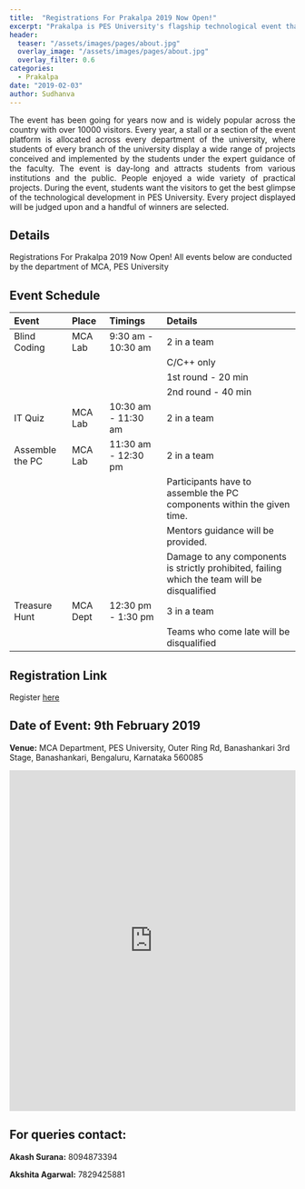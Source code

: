 ```yaml
---
title:  "Registrations For Prakalpa 2019 Now Open!"
excerpt: "Prakalpa is PES University's flagship technological event that showcases the best projects and demonstrations that PES University has to offer."
header:
  teaser: "/assets/images/pages/about.jpg"
  overlay_image: "/assets/images/pages/about.jpg"
  overlay_filter: 0.6
categories: 
  - Prakalpa
date: "2019-02-03"
author: Sudhanva
---
```


<div style="text-align:justify">
The event has been going for years now and is widely popular across the country with over 10000 visitors. Every year, a stall or a section of the event platform is allocated across every department of the university, where students of every branch of the university display a wide range of projects conceived and implemented by the students under the expert guidance of the faculty. The event is day-long and attracts students from various institutions and the public. People enjoyed a wide variety of practical projects. During the event, students want the visitors to get the best glimpse of the technological development in PES University. Every project displayed will be judged upon and a handful of winners are selected.
</div>

## Details

Registrations For Prakalpa 2019 Now Open! All events below are conducted by the department of MCA, PES University

## Event Schedule

| Event                 | Place           | Timings                     | Details             |
| :---                  | :----           | :---                        | :--                 |
| Blind Coding          | MCA Lab         | 9:30 am - 10:30 am          | 2 in a team  |
|                       |                 |                             | C/C++ only  |
|                       |                 |                             | 1st round - 20 min  |
|                       |                 |                             | 2nd round - 40 min  |
| IT Quiz               | MCA Lab        | 10:30 am - 11:30 am         | 2 in a team         |
| Assemble the PC       | MCA Lab         | 11:30 am - 12:30 pm         | 2 in a team         |      
| | | | Participants have to assemble the PC components within the given time. |
| | | | Mentors guidance will be provided. |
| | | | Damage to any components is strictly prohibited, failing which the team will be disqualified  |              
| Treasure Hunt         | MCA Dept        | 12:30 pm - 1:30 pm          | 3 in a team         |                      
| | | | Teams who come late will be disqualified   |

## Registration Link

Register [here](https://goo.gl/forms/WKxFcNBhZ7jAn70H2)

## Date of Event: 9th February 2019
**Venue:** MCA Department, PES University, Outer Ring Rd, Banashankari 3rd Stage, Banashankari, Bengaluru, Karnataka 560085

<iframe src="https://www.google.com/maps/embed?pb=!1m18!1m12!1m3!1d3888.58734300745!2d77.53563219593926!3d12.934222918894944!2m3!1f0!2f0!3f0!3m2!1i1024!2i768!4f13.1!3m3!1m2!1s0x3bae3e468d8d36d3%3A0x694d74f6ac640acf!2sPES+University!5e0!3m2!1sen!2sin!4v1549182999598" width="100%" height="600" frameborder="0" style="border:0" allowfullscreen></iframe>

## For queries contact:
**Akash Surana:** 8094873394

**Akshita Agarwal:** 7829425881
